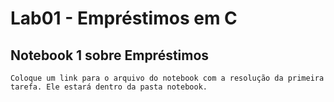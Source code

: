 # Lab01 - Empréstimos em C



## Notebook 1 sobre Empréstimos

    Coloque um link para o arquivo do notebook com a resolução da primeira tarefa. Ele estará dentro da pasta notebook.
